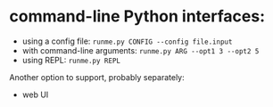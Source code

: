 # command-line Python interfaces:
* using a config file: `runme.py CONFIG --config file.input`
* with command-line arguments: `runme.py ARG --opt1 3 --opt2 5`
* using REPL: `runme.py REPL`

Another option to support, probably separately: 
* web UI
